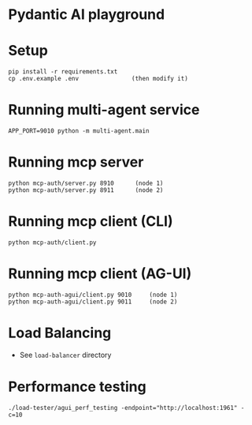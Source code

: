 # Pydantic AI playground

# Setup

```
pip install -r requirements.txt
cp .env.example .env               (then modify it)
```

# Running multi-agent service

```
APP_PORT=9010 python -m multi-agent.main
```

# Running mcp server

```
python mcp-auth/server.py 8910      (node 1)
python mcp-auth/server.py 8911      (node 2)
```

# Running mcp client (CLI)

```
python mcp-auth/client.py
```

# Running mcp client (AG-UI)

```
python mcp-auth-agui/client.py 9010     (node 1)
python mcp-auth-agui/client.py 9011     (node 2)
```

# Load Balancing

* See ```load-balancer``` directory

# Performance testing

```
./load-tester/agui_perf_testing -endpoint="http://localhost:1961" -c=10
```